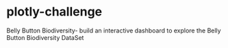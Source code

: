 # plotly-challenge
Belly Button Biodiversity- build an interactive dashboard to explore the Belly Button Biodiversity DataSet
